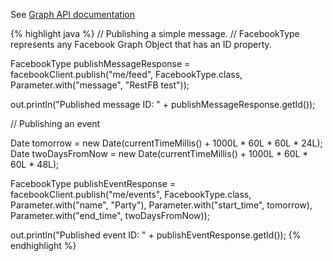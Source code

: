 See <a target="_blank" href="http://developers.facebook.com/docs/api#editing" class="label label-primary">Graph API documentation</a>

{% highlight java %}
// Publishing a simple message.
// FacebookType represents any Facebook Graph Object that has an ID property.

FacebookType publishMessageResponse =
  facebookClient.publish("me/feed", FacebookType.class,
    Parameter.with("message", "RestFB test"));

out.println("Published message ID: " + publishMessageResponse.getId());

// Publishing an event

Date tomorrow = new Date(currentTimeMillis() + 1000L * 60L * 60L * 24L);
Date twoDaysFromNow = new Date(currentTimeMillis() + 1000L * 60L * 60L * 48L);

FacebookType publishEventResponse = facebookClient.publish("me/events", FacebookType.class,
  Parameter.with("name", "Party"), Parameter.with("start_time", tomorrow),
    Parameter.with("end_time", twoDaysFromNow));

out.println("Published event ID: " + publishEventResponse.getId());
{% endhighlight %}